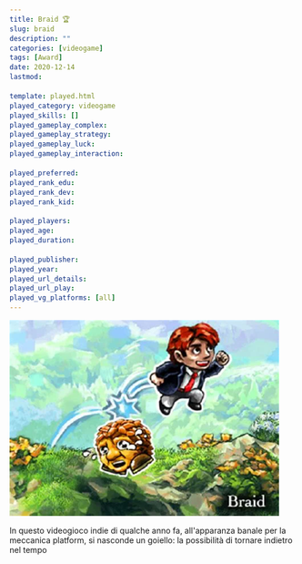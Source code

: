 ```yaml
---
title: Braid 🏆
slug: braid
description: ""
categories: [videogame]
tags: [Award]
date: 2020-12-14
lastmod: 

template: played.html
played_category: videogame
played_skills: []
played_gameplay_complex: 
played_gameplay_strategy: 
played_gameplay_luck: 
played_gameplay_interaction: 

played_preferred: 
played_rank_edu: 
played_rank_dev: 
played_rank_kid: 

played_players: 
played_age: 
played_duration: 

played_publisher: 
played_year: 
played_url_details: 
played_url_play: 
played_vg_platforms: [all]
---
```


![](img/braid.webp)

In questo videogioco indie di qualche anno fa, all'apparanza banale per la meccanica platform, si nasconde un goiello: la possibilità di tornare indietro nel tempo
